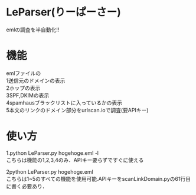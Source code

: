 # LeParser(りーぱーさー)
emlの調査を半自動化!!

# 機能
emlファイルの  
1送信元のドメインの表示  
2ホップの表示  
3SPF,DKIMの表示  
4spamhausブラックリストに入っているかの表示  
5本文のリンクのドメイン部分をurlscan.ioで調査(要APIキー)  

# 使い方
1.python LeParser.py hogehoge.eml -l  
こちらは機能の1,2,3,4のみ．APIキー要らずですぐに使える  

2python LeParser.py hogehoge.eml  
こちらは1~5のすべての機能を使用可能.APIキーをscanLinkDomain.pyの61行目に書く必要あり．  

